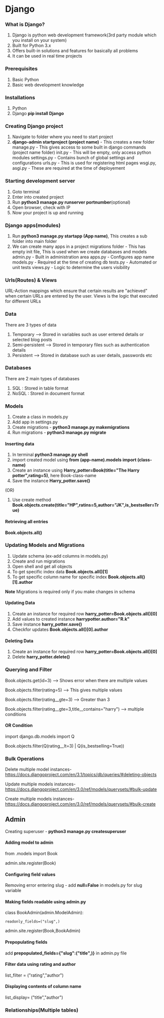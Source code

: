 
# Django

### What is Django?
1. Django is python web development framework(3rd party module which you install on your system)
2. Built for Python 3.x
3. Offers built-in solutions and features for basically all problems
4. It can be used in real time projects

### Prerequisites
1. Basic Python
2. Basic web development knowledge

### Installations
1. Python
2. Django **pip install Django**

### Creating Django project
1. Navigate to folder where you need to start project
2. **django-admin startproject (project name)** - This creates a new folder
    manage.py - This gives access to some built in django commands
    (project name folder)
        init.py - This will be empty, only access python modules
        settings.py - Contains bunch of global settings and configurations
        urls.py - This is used for registering html pages
        wsgi.py, asgi.py - These are required at the time of deployement

### Starting development server
1. Goto terminal
2. Enter into created project
3. Run **python3 manage.py runserver portnumber**(optional)
4. Open browser, check with IP
5. Now your project is up and running

### Django apps(modules)
1. Run **python3 manage.py startapp (App name)**, This creates a sub folder into main folder
2. We can create many apps in a project
    migrations folder - This has empty init file, This is used when we create databases and models
    admin.py - Built in administration area
    apps.py - Configures app name
    models.py - Required at the time of creating db
    tests.py - Automated or unit tests
    views.py - Logic to determine the users visibility

### Urls(Routes) & Views
URL-Action mappings which ensure that certain results are "achieved" when certain URLs are entered by the user.
Views is the logic that executed for different URLs

### Data 
There are 3 types of data
1. Temporary --> Stored in variables such as user entered details or selected blog posts
2. Semi-persistent --> Stored in temporary files such as authentication details
3. Persistent --> Stored in database such as user details, passwords etc

### Databases
There are 2 main types of databases
1. SQL : Stored in table format
2. NoSQL : Stored in document format

### Models
1. Create a class in models.py
2. Add app in settings.py 
3. Create migrations - **python3 manage.py makemigrations**
4. Run migrations - **python3 manage.py migrate**

#### Inserting data
1. In terminal **python3 manage.py shell**
2. import created model using **from (app-name).models import (class-name)**
3. Create an instance using **Harry_potter=Book(title="The Harry potter",rating=5)**, here Book-class-name
4. Save the instance **Harry_potter.save()**

(OR)

1. Use create method **Book.objects.create(title="HP",ratins=5,author="JK",is_bestseller=True)**

#### Retrieving all entries
**Book.objects.all()**

### Updating Models and Migrations
1. Update schema (ex-add columns in models.py)
2. Create and run migrations
3. Open shell and get all objects
4. To get specific index data **Book.objects.all()[1]**
5. To get specific column name for specific index **Book.objects.all()[1].author**

**Note** Migrations is required only if you make changes in schema

#### Updating Data
1. Create an instance for required row **harry_potter=Book.objects.all()[0]**
2. Add values to created instance **harrypotter.author="R.k"**
3. Save instance **harry_potter.save()**
4. Checkfor updates **Book.objects.all()[0].author**

#### Deleting Data
1. Create an instance for required row **harry_potter=Book.objects.all()[0]**
2. Delete **harry_potter.delete()**

### Querying and Filter
Book.objects.get(id=3) --> Shows error when there are multiple values

Book.objects.filter(rating=5) --> This gives multiple values

Book.objects.filter(rating__gte=3) --> Greater than 3

Book.objects.filter(rating__gte=3,title__contains="harry") --> multiple conditions

#### OR Condition
import django.db.models import Q

Book.objects.filter(Q(rating__lt=3) | Q(is_bestselling=True))

### Bulk Operations
Delete multiple model instances-https://docs.djangoproject.com/en/3.1/topics/db/queries/#deleting-objects

Update multiple models instances-https://docs.djangoproject.com/en/3.0/ref/models/querysets/#bulk-update

Create multiple models instances-https://docs.djangoproject.com/en/3.0/ref/models/querysets/#bulk-create


## Admin
Creating superuser - **python3 manage.py createsuperuser**

#### Adding model to admin
from .models import Book

admin.site.register(Book)

#### Configuring field values
Removing error entering slug - add **null=False** in models.py for slug variable

#### Making fields readable using admin.py
class BookAdmin(admin.ModelAdmin):
    
    readonly_fields=("slug",)

admin.site.register(Book,BookAdmin)

#### Prepopulating fields
add **prepopulated_fields={"slug":("title",)}** in admin.py file

#### Filter data using rating and author
list_filter = ("rating","author")
    
#### Displaying contents of column name
list_display= ("title","author")


### Relationships(Multiple tables)
